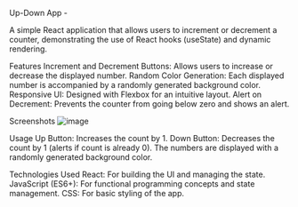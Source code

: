 Up-Down App - 

A simple React application that allows users to increment or decrement a counter, demonstrating the use of React hooks (useState) and dynamic rendering.

Features
Increment and Decrement Buttons: Allows users to increase or decrease the displayed number.
Random Color Generation: Each displayed number is accompanied by a randomly generated background color.
Responsive UI: Designed with Flexbox for an intuitive layout.
Alert on Decrement: Prevents the counter from going below zero and shows an alert.

Screenshots
![image](https://github.com/user-attachments/assets/ca5a2a6d-8f77-4ea7-b2b2-4d7fb655c8cc)

Usage
Up Button: Increases the count by 1.
Down Button: Decreases the count by 1 (alerts if count is already 0).
The numbers are displayed with a randomly generated background color.

Technologies Used
React: For building the UI and managing the state.
JavaScript (ES6+): For functional programming concepts and state management.
CSS: For basic styling of the app.
